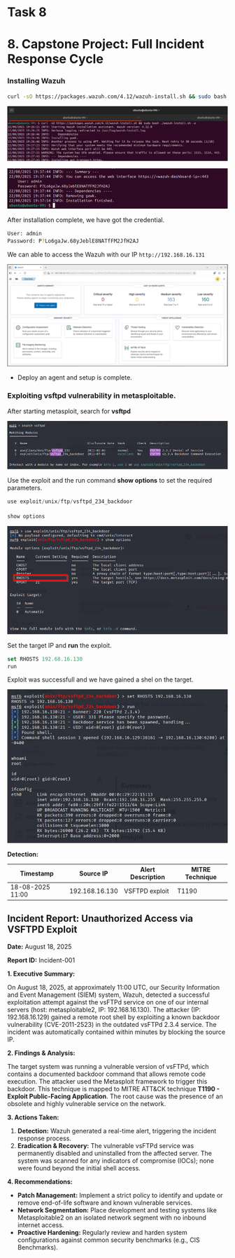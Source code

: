 # Task 8

# 8. Capstone Project: Full Incident Response Cycle

### Installing Wazuh

```bash
curl -sO https://packages.wazuh.com/4.12/wazuh-install.sh && sudo bash ./wazuh-install.sh -a
```

![image.png](image.png)

![image.png](image%201.png)

After installation complete, we have got the credential.

```bash
User: admin
Password: P?Lo6gaJw.68yJeblE8NATfFM2JfH2AJ
```

We can able to access the Wazuh with our IP `http://192.168.16.131`

![image.png](image%202.png)

- Deploy an agent and setup is complete.

### Exploiting vsftpd vulnerability in metasploitable.

After starting metasploit, search for **vsftpd**

![image.png](image%203.png)

Use the exploit and the run command **show options**  to set the required parameters.

```jsx
use exploit/unix/ftp/vsftpd_234_backdoor

show options
```

![image.png](image%204.png)

Set the target IP and **run**  the exploit.

```jsx
set RHOSTS 192.68.16.130
run
```

Exploit was successfull and we have gained a shel on the target.

![image.png](1339fe6b-b8f6-48b8-8352-a42cf8c31b29.png)

**Detection:**

| Timestamp | Source IP | Alert Description | MITRE Technique |
| --- | --- | --- | --- |
| 18-08-2025 11:00 | 192.168.16.130 | VSFTPD exploit | T1190 |

## **Incident Report: Unauthorized Access via VSFTPD Exploit**

**Date:** August 18, 2025

**Report ID:** Incident-001

**1. Executive Summary:**

On August 18, 2025, at approximately 11:00 UTC, our Security Information and Event Management (SIEM) system, Wazuh, detected a successful exploitation attempt against the vsFTPd service on one of our internal servers (host: metasploitable2, IP: 192.168.16.130). The attacker (IP: 192.168.16.129) gained a remote root shell by exploiting a known backdoor vulnerability (CVE-2011-2523) in the outdated vsFTPd 2.3.4 service. The incident was automatically contained within minutes by blocking the source IP.

**2. Findings & Analysis:**

The target system was running a vulnerable version of vsFTPd, which contains a documented backdoor command that allows remote code execution. The attacker used the Metasploit framework to trigger this backdoor. This technique is mapped to MITRE ATT&CK technique **T1190 - Exploit Public-Facing Application**. The root cause was the presence of an obsolete and highly vulnerable service on the network.

**3. Actions Taken:**

1. **Detection:** Wazuh generated a real-time alert, triggering the incident response process.
2. **Eradication & Recovery:** The vulnerable vsFTPd service was permanently disabled and uninstalled from the affected server. The system was scanned for any indicators of
compromise (IOCs); none were found beyond the initial shell access.

**4. Recommendations:**

- **Patch Management:** Implement a strict policy to identify and update or remove end-of-life software and known vulnerable services.
- **Network Segmentation:** Place development and testing systems like Metasploitable2 on an isolated network segment with no inbound internet access.
- **Proactive Hardening:** Regularly review and harden system configurations against common security benchmarks (e.g., CIS Benchmarks).